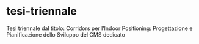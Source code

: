 # tesi-triennale
Tesi triennale dal titolo: Corridors per l’Indoor Positioning: Progettazione e Pianificazione dello Sviluppo del CMS dedicato
